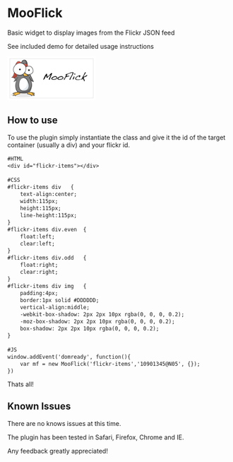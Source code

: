MooFlick
===========

Basic widget to display images from the Flickr JSON feed

See included demo for detailed usage instructions

![Screenshot](http://github.com/ninjapenguin/MooFlick/raw/master/Images/mf.png)

How to use
----------

To use the plugin simply instantiate the class and give it the id of the target container (usually a div) and your flickr id.

	#HTML
	<div id="flickr-items"></div>

	#CSS
	#flickr-items div	{
		text-align:center;
		width:115px;
		height:115px;
		line-height:115px;
	}
	#flickr-items div.even	{
		float:left;
		clear:left;
	}
	#flickr-items div.odd	{
		float:right;
		clear:right;
	}
	#flickr-items div img	{
		padding:4px;
		border:1px solid #DDDDDD;
		vertical-align:middle;
		-webkit-box-shadow: 2px 2px 10px rgba(0, 0, 0, 0.2);
		-moz-box-shadow: 2px 2px 10px rgba(0, 0, 0, 0.2);
		box-shadow: 2px 2px 10px rgba(0, 0, 0, 0.2);
	}

	#JS
	window.addEvent('domready', function(){
		var mf = new MooFlick('flickr-items','10901345@N05', {});
	})

Thats all!

Known Issues
-----------------
There are no knows issues at this time.

The plugin has been tested in Safari, Firefox, Chrome and IE.

Any feedback greatly appreciated!